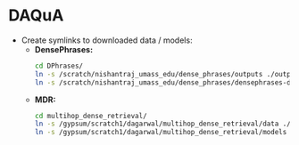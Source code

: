 # DAQuA

- Create symlinks to downloaded data / models:
  - **DensePhrases:**
    ```bash
    cd DPhrases/
    ln -s /scratch/nishantraj_umass_edu/dense_phrases/outputs ./outputs
    ln -s /scratch/nishantraj_umass_edu/dense_phrases/densephrases-data ./densephrases-data
    ```
  - **MDR:**
    ```bash
    cd multihop_dense_retrieval/
    ln -s /gypsum/scratch1/dagarwal/multihop_dense_retrieval/data ./data
    ln -s /gypsum/scratch1/dagarwal/multihop_dense_retrieval/models ./models
    ```
